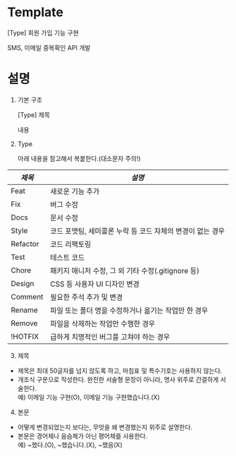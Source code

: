 # Template

[Type] 회원 가입 기능 구현

SMS, 이메일 중복확인 API 개발

# 설명
1. 기본 구조

    [Type] 제목

    내용

2. Type

    아래 내용을 참고해서 복붙한다.(대소문자 주의!)

|*제목*|*설명*|
|---|---|
|Feat|새로운 기능 추가|
|Fix|버그 수정|
|Docs|문서 수정|
|Style|코드 포맷팅, 세미콜론 누락 등 코드 자체의 변경이 없는 경우|
|Refactor|코드 리팩토링|
|Test|테스트 코드|
|Chore|패키지 매니저 수정, 그 외 기타 수정(.gitignore 등)|
|Design|CSS 등 사용자 UI 디자인 변경|
|Comment|필요한 주석 추가 및 변경|
|Rename|파일 또는 폴더 명을 수정하거나 옮기는 작업만 한 경우|
|Remove|파일을 삭제하는 작업만 수행한 경우|
|!HOTFIX|급하게 치명적인 버그를 고쳐야 하는 경우|

3. 제목

* 제목은 최대 50글자를 넘지 않도록 하고, 마침표 및 특수기호는 사용하지 않는다.
* 개조식 구문으로 작성한다. 완전한 서술형 문장이 아니라, 명사 위주로 간결하게 서술한다.  
예) 이메일 기능 구현(O), 이메일 기능 구현했습니다.(X)

4. 본문

* 어떻게 변경되었는지 보다는, 무엇을 왜 변경했는지 위주로 설명한다.
* 본문은 경어체나 음슴체가 아닌 평어체를 사용한다.  
예) ~했다.(O), ~했습니다.(X), ~했음(X)